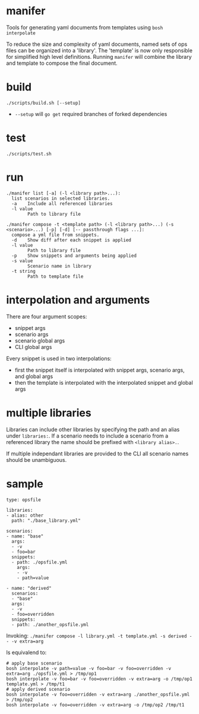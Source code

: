 # manifer
Tools for generating yaml documents from templates using `bosh interpolate`

To reduce the size and complexity of yaml documents, named sets of ops files
can be organized into a 'library'. The 'template' is now only 
responsible for simplified high level definitions. Running `manifer` will 
combine the library and template to compose the final document.

# build
`./scripts/build.sh [--setup]`
- `--setup` will `go get` required branches of forked dependencies

# test
`./scripts/test.sh`

# run
```
./manifer list [-a] (-l <library path>...):
  list scenarios in selected libraries.
  -a    Include all referenced libraries
  -l value
        Path to library file
```
```
./manifer compose -t <template path> (-l <library path>...) (-s <scenario>...) [-p] [-d] [-- passthrough flags ...]:
  compose a yml file from snippets.
  -d    Show diff after each snippet is applied
  -l value
        Path to library file
  -p    Show snippets and arguments being applied
  -s value
        Scenario name in library
  -t string
        Path to template file
```

# interpolation and arguments

There are four argument scopes:
- snippet args
- scenario args
- scenario global args
- CLI global args

Every snippet is used in two interpolations:
- first the snippet itself is interpolated with snippet args, scenario args, and global args
- then the template is interpolated with the interpolated snippet and global args

# multiple libraries
Libraries can include other libraries by specifying the path and an alias under 
`libraries:`. If a scenario needs to include a scenario from a referenced 
library the name should be prefixed with `<library alias>.`.

If multiple independant libraries are provided to the CLI all scenario names 
should be unambiguous.

# sample
```
type: opsfile

libraries:
- alias: other
  path: "./base_library.yml"

scenarios:
- name: "base"
  args:
  - -v 
  - foo=bar
  snippets:
  - path: ./opsfile.yml
    args:
    - -v 
    - path=value

- name: "derived"
  scenarios:
  - "base"
  args:
  - -v 
  - foo=overridden
  snippets:
  - path: ./another_opsfile.yml
```

Invoking:
`./manifer compose -l library.yml -t template.yml -s derived -- -v extra=arg`

Is equivalend to:
```
# apply base scenario
bosh interpolate -v path=value -v foo=bar -v foo=overridden -v extra=arg ./opsfile.yml > /tmp/op1
bosh interpolate -v foo=bar -v foo=overridden -v extra=arg -o /tmp/op1 template.yml > /tmp/t1
# apply derived scenario
bosh interpolate -v foo=overridden -v extra=arg ./another_opsfile.yml > /tmp/op2
bosh interpolate -v foo=overridden -v extra=arg -o /tmp/op2 /tmp/t1
```

